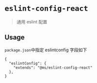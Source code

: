 # `eslint-config-react`

> 通用 eslint 配置

## Usage

`package.json`中指定 eslintconfig 字段如下

```
{
  "eslintConfig": {
    "extends": "@ms/eslint-config-react"
  },
}
```
